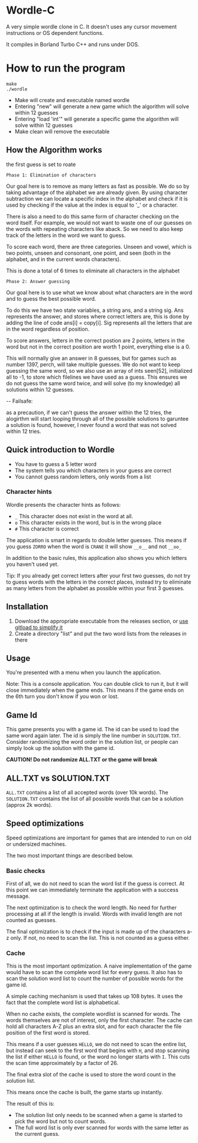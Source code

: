 # Wordle-C

A very simple wordle clone in C.
It doesn't uses any cursor movement instructions or OS dependent functions.

It compiles in Borland Turbo C++ and runs under DOS.

# How to run the program

    make
    ./wordle

- Make will create and executable named wordle
- Entering "new" will generate a new game which the algorithm will solve within 12 guesses
- Entering "load 'int'" will generate a specific game the algorithm will solve within 12 guesses
- Make clean will remove the executable

## How the Algorithm works
the first guess is set to roate

    Phase 1: Elimination of characters

Our goal here is to remove as many letters as fast as possible. We do so by taking advantage of the 
alphabet we are already given. By using character subtraction we can locate a specific index in the 
alphabet and check if it is used by checking if the value at the index is equal to '_' or a character.

There is also a need to do this same form of character checking on the word itself. For example, we would
not want to waste one of our guesses on the words with repeating characters like aback. So we need to also 
keep track of the letters in the word we want to guess.

To score each word, there are three categories. Unseen and vowel, which is two points, unseen and consonant, 
one point, and seen (both in the alphabet, and in the current words characters).

This is done a total of 6 times to eliminate all characters in the alphabet

    Phase 2: Answer guessing

Our goal here is to use what we know about what characters are in the word and to guess the best possible word.

To do this we have two state variables, a string ans, and a string sig. Ans represents the answer, and stores where
correct letters are, this is done by adding the line of code ans[i] = copy[i]. Sig represents all the letters that 
are in the word regardless of position.

To score answers, letters in the correct postion are 2 points, letters in the word but not in the correct position are 
worth 1 point, everything else is a 0.

This will normally give an answer in 8 guesses, but for games such as number 1397, perch, will take multiple guesses. We do 
not want to keep guessing the same word, so we also use an array of ints seen[52], initialized all to -1, to store 
which filelines we have used as a guess. This ensures we do not guess the same word twice, and will solve (to my knowledge)
all solutions within 12 guesses.

-- Failsafe:

as a precaution, if we can't guess the answer within the 12 tries, the alogirthm will start looping through all of the possible
solutions to garuntee a solution is found, however, I never found a word that was not solved within 12 tries.


## Quick introduction to Wordle

- You have to guess a 5 letter word
- The system tells you which characters in your guess are correct
- You cannot guess random letters, only words from a list

### Character hints

Wordle presents the character hints as follows:

- `_` This character does not exist in the word at all.
- `o` This character exists in the word, but is in the wrong place
- `#` This character is correct

The application is smart in regards to double letter guesses.
This means if you guess `ZORRO` when the word is `CRANE` it will show `__o__` and not `__oo_`

In addition to the basic rules,
this application also shows you which letters you haven't used yet.

Tip: If you already get correct letters after your first two guesses,
do not try to guess words with the letters in the correct places,
instead try to eliminate as many letters from the alphabet as possible within your first 3 guesses.

## Installation

1. Download the appropriate executable from the releases section, or [use gitload to simplify it](https://gitload.net/AyrA/Wordle-C)
2. Create a directory "list" and put the two word lists from the releases in there

## Usage

You're presented with a menu when you launch the application.

Note: This is a console application.
You can double click to run it, but it will close immediately when the game ends.
This means if the game ends on the 6th turn you don't know if you won or lost.

## Game Id

This game presents you with a game id. The id can be used to load the same word again later.
The id is simply the line number in `SOLUTION.TXT`.
Consider randomizing the word order in the solution list,
or people can simply look up the solution with the game id.

**CAUTION! Do not randomize ALL.TXT or the game will break**

## ALL.TXT vs SOLUTION.TXT

`ALL.TXT` contains a list of all accepted words (over 10k words).
The `SOLUTION.TXT` contains the list of all possible words that can be a solution (approx 2k words).

## Speed optimizations

Speed optimizations are important for games that are intended to run on old or undersized machines.

The two most important things are described below.

### Basic checks

First of all, we do not need to scan the word list if the guess is correct.
At this point we can immediately terminate the application with a success message.

The next optimization is to check the word length.
No need for further processing at all if the length is invalid.
Words with invalid length are not counted as guesses.

The final optimization is to check if the input is made up of the characters a-z only.
If not, no need to scan the list. This is not counted as a guess either.

### Cache

This is the most important optimization.
A naive implementation of the game would have to scan the complete word list for every guess.
It also has to scan the solution word list to count the number of possible words for the game id.

A simple caching mechanism is used that takes up 108 bytes.
It uses the fact that the complete word list is alphabetical.

When no cache exists, the complete wordlist is scanned for words.
The words themselves are not of interest, only the first character.
The cache can hold all characters A-Z plus an extra slot,
and for each character the file position of the first word is stored.

This means if a user guesses `HELLO`, we do not need to scan the entire list,
but instead can seek to the first word that begins with `H`,
and stop scanning the list if either `HELLO` is found, or the word no longer starts with `I`.
This cuts the scan time approximately by a factor of 26.

The final extra slot of the cache is used to store the word count in the solution list.

This means once the cache is built, the game starts up instantly.

The result of this is:

- The solution list only needs to be scanned when a game is started to pick the word but not to count words.
- The full word list is only ever scanned for words with the same letter as the current guess.



